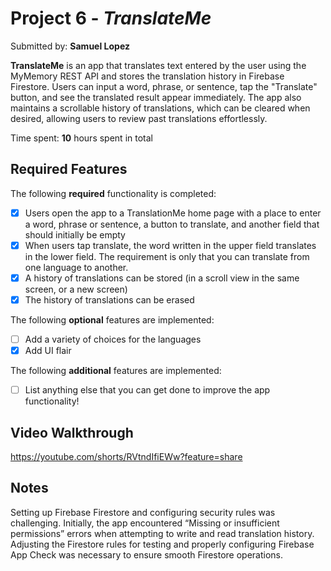 # Project 6 - *TranslateMe*

Submitted by: **Samuel Lopez**

**TranslateMe** is an app that translates text entered by the user using the MyMemory REST API and stores the translation history in Firebase Firestore. 
Users can input a word, phrase, or sentence, tap the "Translate" button, and see the translated result appear immediately.
The app also maintains a scrollable history of translations, which can be cleared when desired, allowing users to review past translations effortlessly.

Time spent: **10** hours spent in total

## Required Features

The following **required** functionality is completed:

- [x] Users open the app to a TranslationMe home page with a place to enter a word, phrase or sentence, a button to translate, and another field that should initially be empty
- [x] When users tap translate, the word written in the upper field translates in the lower field. The requirement is only that you can translate from one language to another.
- [x] A history of translations can be stored (in a scroll view in the same screen, or a new screen)
- [x] The history of translations can be erased
 
The following **optional** features are implemented:

- [ ] Add a variety of choices for the languages
- [x] Add UI flair

The following **additional** features are implemented:

- [ ] List anything else that you can get done to improve the app functionality!

## Video Walkthrough

https://youtube.com/shorts/RVtndIfiEWw?feature=share

## Notes

Setting up Firebase Firestore and configuring security rules was challenging. Initially, the app encountered “Missing or insufficient permissions” 
errors when attempting to write and read translation history. Adjusting the Firestore rules for testing and properly configuring Firebase App Check 
was necessary to ensure smooth Firestore operations.
